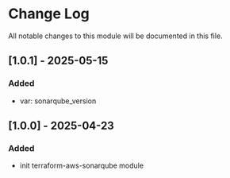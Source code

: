 # Change Log

All notable changes to this module will be documented in this file.

## [1.0.1] - 2025-05-15

### Added

- var: sonarqube_version

## [1.0.0] - 2025-04-23

### Added

- init terraform-aws-sonarqube module
